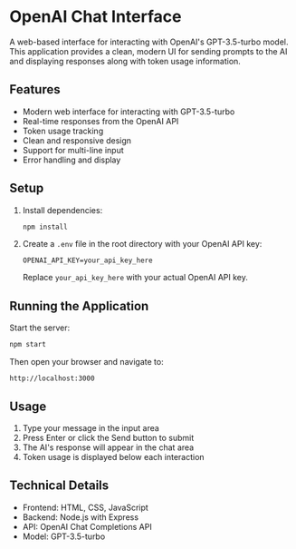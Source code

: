 # OpenAI Chat Interface

A web-based interface for interacting with OpenAI's GPT-3.5-turbo model. This application provides a clean, modern UI for sending prompts to the AI and displaying responses along with token usage information.

## Features

- Modern web interface for interacting with GPT-3.5-turbo
- Real-time responses from the OpenAI API
- Token usage tracking
- Clean and responsive design
- Support for multi-line input
- Error handling and display

## Setup

1. Install dependencies:
   ```bash
   npm install
   ```

2. Create a `.env` file in the root directory with your OpenAI API key:
   ```
   OPENAI_API_KEY=your_api_key_here
   ```

   Replace `your_api_key_here` with your actual OpenAI API key.

## Running the Application

Start the server:
```bash
npm start
```

Then open your browser and navigate to:
```
http://localhost:3000
```

## Usage

1. Type your message in the input area
2. Press Enter or click the Send button to submit
3. The AI's response will appear in the chat area
4. Token usage is displayed below each interaction

## Technical Details

- Frontend: HTML, CSS, JavaScript
- Backend: Node.js with Express
- API: OpenAI Chat Completions API
- Model: GPT-3.5-turbo